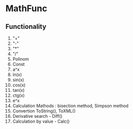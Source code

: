 # MathFunc

## Functionality
 1. "+" 
 2. "-"
 3. "*" 
 4. "/"
 5. Polinom
 6. Const
 7. a^x
 8. ln(x)
 9. sin(x)
 10. cos(x)
 11. tan(x)
 12. ctg(x)
 13. e^x
 14. Calculation Mathods : bisection method, Simpson method
 15. Convertion ToString(), ToXML()
 16. Derivative search - Diff()
 17. Calculation by value - Calc()
